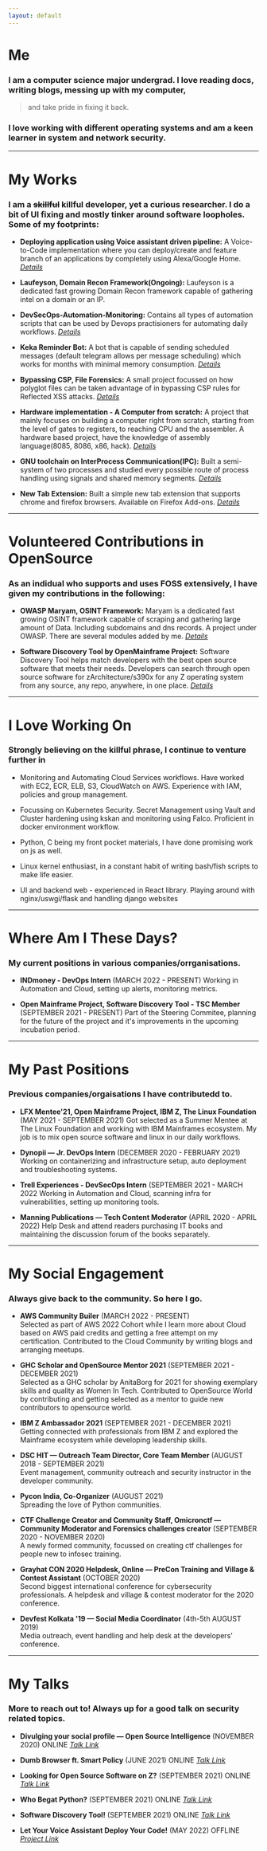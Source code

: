 ```yaml
---
layout: default
---
```

# Me
### I am a computer science major undergrad. I love reading docs, writing blogs, messing up with my computer,

> and take pride in fixing it back. 

### I love working with different operating systems and am a keen learner in system and network security.

---


# My Works
### I am a ~~skillful~~ killful developer, yet a curious researcher. I do a bit of UI fixing and mostly tinker around software loopholes. Some of my footprints:

*	**Deploying application using Voice assistant driven pipeline:**
A Voice-to-Code implementation where you can deploy/create and feature branch of an applications by completely using Alexa/Google Home.
_[Details](https://github.com/rachejazz/hear-my-voice)_

*	**Laufeyson, Domain Recon Framework(Ongoing):**
Laufeyson is a dedicated fast growing Domain Recon framework capable of gathering intel on a domain or an IP.

*	**DevSecOps-Automation-Monitoring:**
Contains all types of automation scripts that can be used by Devops practisioners for automating daily workflows.
_[Details](https://github.com/rachejazz/DevSecOps-Automation-and-Monitoring)_

*	**Keka Reminder Bot:**
A bot that is capable of sending scheduled messages (default telegram allows per message scheduling) which works for months with minimal memory consumption.
_[Details](https://gist.github.com/rachejazz/a34b589da6677235390495c8f8068e6c)_

*	**Bypassing CSP, File Forensics:**
A small project focussed on how polyglot files can be taken advantage of in bypassing CSP rules for Reflected XSS attacks.
_[Details](https://rachejazz.me/2021/05/14/AbusingCSP.html)_

*   **Hardware implementation - A Computer from scratch:**
A project that mainly focuses on building a computer right from scratch, starting from the level of gates to registers, to reaching CPU and the assembler. A hardware based project, have the knowledge of assembly language(8085, 8086, x86, hack).
_[Details](https://github.com/rachejazz/nand2tetris)_

*   **GNU toolchain on InterProcess Communication(IPC):**
Built a semi-system of two processes and studied every possible route of process handling using signals and shared memory segments.
_[Details](https://github.com/rachejazz/IPCwithGNU)_

*   **New Tab Extension:**
Built a simple new tab extension that supports chrome and firefox browsers. Available on Firefox Add-ons.
_[Details](https://github.com/rachejazz/newtab-extension)_

---

# Volunteered Contributions in OpenSource
### As an indidual who supports and uses FOSS extensively, I have given my contributions in the following:
*	**OWASP Maryam, OSINT Framework:**
Maryam is a dedicated fast growing OSINT framework capable of scraping and gathering large amount of Data. Including
subdomains and dns records. A project under OWASP. There are several modules added by me.
_[Details](https://github.com/rachejazz/OWASP-Maryam)_

*	**Software Discovery Tool by OpenMainframe Project:**
Software Discovery Tool helps match developers with the best open source software that meets their needs. 
Developers can search through open source software for zArchitecture/s390x for any Z operating system from any source, any repo, anywhere, in one place.
_[Details](https://github.com/rachejazz/software-discovery-tool)_

---
# I Love Working On
### Strongly believing on the **killful** phrase, I continue to venture further in
*	Monitoring and Automating Cloud Services workflows. Have worked with EC2, ECR, ELB, S3, CloudWatch on AWS. Experience with IAM, policies and group management.

*   Focussing on Kubernetes Security. Secret Management using Vault and Cluster hardening using kskan and monitoring using Falco. Proficient in docker environment workflow.

*   Python, C being my front pocket materials, I have done promising work on js as well.

*   Linux kernel enthusiast, in a constant habit of writing bash/fish scripts to make life easier.

*   UI and backend web - experienced in React library. Playing around with nginx/uswgi/flask and handling django websites

---

# Where Am I These Days?
### My current positions in various companies/orrganisations.
*	**INDmoney - DevOps Intern**
(MARCH 2022 - PRESENT)
Working in Automation and Cloud, setting up alerts, monitoring metrics.

*	**Open Mainframe Project, Software Discovery Tool - TSC Member**
(SEPTEMBER 2021 - PRESENT)
Part of the Steering Commitee, planning for the future of the project and it's improvements in the upcoming incubation period.

---

# My Past Positions
### Previous companies/orgaisations I have contributedd to.
*	**LFX Mentee'21, Open Mainframe Project, IBM Z, The Linux Foundation**
(MAY 2021 - SEPTEMBER 2021)
Got selected as a Summer Mentee at The Linux Foundation and working with IBM Mainframes ecosystem. My job is to mix open source software and linux in our daily workflows.

*   **Dynopii — Jr. DevOps Intern**
(DECEMBER  2020 - FEBRUARY 2021)
Working on containerizing and infrastructure setup, auto deployment and troubleshooting systems.

*	**Trell Experiences - DevSecOps Intern**
(SEPTEMBER 2021 - MARCH 2022
Working in Automation and Cloud, scanning infra for vulnerabilities, setting up monitoring tools.

*   **Manning Publications  — Tech Content Moderator**
(APRIL 2020 - APRIL 2022)
Help Desk and attend readers purchasing IT books and maintaining the discussion forum of the books separately.

---

# My Social Engagement
### Always give back to the community. So here I go.
*	**AWS Community Builer**
(MARCH 2022 - PRESENT)<br>
Selected as part of AWS 2022 Cohort while I learn more about Cloud based on AWS paid credits and getting a free attempt on my certification.
Contributed to the Cloud Community by writing blogs and arranging meetups.


*	**GHC Scholar and OpenSource Mentor 2021**
(SEPTEMBER 2021 - DECEMBER 2021)<br>
Selected as a GHC scholar by AnitaBorg for 2021 for showing exemplary skills and quality as Women In Tech.
Contributed to OpenSource World by contributing and getting selected as a mentor to guide new contributors to opensource world.

*	**IBM Z Ambassador 2021**
(SEPTEMBER 2021 - DECEMBER 2021)<br>
Getting connected with professionals from IBM Z and explored the Mainframe ecosystem while developing leadership skills.

*   **DSC HIT — Outreach Team Director,  Core Team Member**
(AUGUST 2018 - SEPTEMBER 2021)<br>
Event management, community outreach and security instructor in the developer community.


*	**Pycon India, Co-Organizer**
(AUGUST 2021)<br>
Spreading the love of Python communities.

*   **CTF Challenge Creator and Community Staff, Omicronctf — Community Moderator and Forensics challenges creator**
(SEPTEMBER 2020 - NOVEMBER 2020)<br>
A newly formed community, focussed on creating ctf challenges for people new to infosec training.

*   **Grayhat CON 2020 Helpdesk, Online — PreCon Training and Village & Contest Assistant**
(OCTOBER 2020)<br>
Second biggest international conference for cybersecurity professionals. A helpdesk and village & contest moderator for the 2020 conference.

*   **Devfest Kolkata '19  — Social Media Coordinator**
(4th-5th AUGUST 2019)<br>
Media outreach, event handling and help desk at the developers’ conference.

---

# My Talks
### More to reach out to! Always up for a good talk on security related topics.
*   **Divulging your social profile — Open Source Intelligence**
(NOVEMBER 2020) ONLINE
_[Talk Link](https://www.youtube.com/watch?v=GS1aFM_8P98)_

*   **Dumb Browser ft. Smart Policy**
(JUNE 2021) ONLINE
_[Talk Link](https://youtu.be/vxL0YvMKLyU?t=13170)_

*   **Looking for Open Source Software on Z?**
(SEPTEMBER 2021) ONLINE
_[Talk Link](https://www.youtube.com/watch?v=w6jvOoz6LJg)_

*   **Who Begat Python?**
(SEPTEMBER 2021) ONLINE
_[Talk Link](https://www.youtube.com/watch?v=Xl6kj0rgU0Y)_

*   **Software Discovery Tool!**
(SEPTEMBER 2021) ONLINE
_[Talk Link](https://youtu.be/_ShIWOXAUQ0?t=338)_

*	**Let Your Voice Assistant Deploy Your Code!**
(MAY 2022) OFFLINE
_[Project Link](https://github.com/rachejazz/hear-my-voice)_
